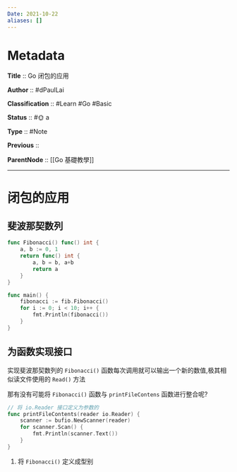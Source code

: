 ```yaml
---
Date: 2021-10-22
aliases: []
---
```


# Metadata

**Title** 	  :: Go 闭包的应用

**Author** :: #dPaulLai 

**Classification** :: #Learn #Go #Basic 

**Status**  :: #🌞 a

**Type** 	:: #Note 

**Previous** :: 

**ParentNode** :: [[Go 基礎教學]]

---

# 闭包的应用

## 斐波那契数列

```go
func Fibonacci() func() int {
	a, b := 0, 1
	return func() int {
		a, b = b, a+b
		return a
	}
}

func main() {
	fibonacci := fib.Fibonacci()
	for i := 0; i < 10; i++ {
		fmt.Println(fibonacci())
	}
}
```

## 为函数实现接口

实现斐波那契数列的 `Fibonacci()` 函数每次调用就可以输出一个新的数值,极其相似读文件使用的 `Read()` 方法

那有没有可能将 `Fibonacci()` 函数与 `printFileContens` 函数进行整合呢?

```go
// 将 io.Reader 接口定义为参数的
func printFileContents(reader io.Reader) {
	scanner := bufio.NewScanner(reader)
	for scanner.Scan() {
		fmt.Println(scanner.Text())
	}
}
```

1. 将 `Fibonacci()` 定义成型别

```go

```
